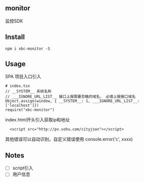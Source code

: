 ## monitor

监控SDK

## Install

```
npm i xbc-monitor -S
```

## Usage

SPA 项目入口引入

```
# index.tsx
// __SYSTEM__ 系统名称
// ___IGNORE_URL_LIST__ 接口上报需要忽略的域名， 必填上报接口域名
Object.assign(window, { __SYSTEM__: 1, ___IGNORE_URL_LIST__: ['localhost']})
require("xbc-monitor")
```

index.html开头引入获取ip和地址

```
  <script src="http://pv.sohu.com/cityjson"></script>
```

其他错误可以自动识别，自定义错误使用 console.error('c', xxxx)

## Notes

- [ ] script引入
- [ ] 用户信息
